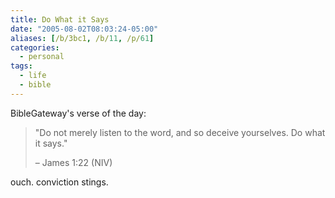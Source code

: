 ```yaml
---
title: Do What it Says
date: "2005-08-02T08:03:24-05:00"
aliases: [/b/3bc1, /b/11, /p/61]
categories:
  - personal
tags:
  - life
  - bible
---
```


BibleGateway's verse of the day:

> "Do not merely listen to the word, and so deceive yourselves. Do what it says."
>
> <footer>– James 1:22 (NIV)</footer>

ouch. conviction stings.
